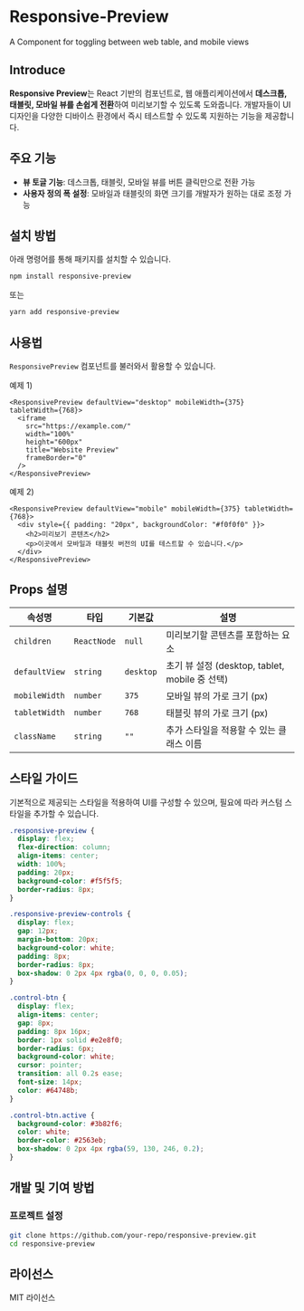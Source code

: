 # Responsive-Preview

A Component for toggling between web table, and mobile views

## Introduce

**Responsive Preview**는 React 기반의 컴포넌트로, 웹 애플리케이션에서 **데스크톱, 태블릿, 모바일 뷰를 손쉽게 전환**하여 미리보기할 수 있도록 도와줍니다. 개발자들이 UI 디자인을 다양한 디바이스 환경에서 즉시 테스트할 수 있도록 지원하는 기능을 제공합니다.

## 주요 기능

- **뷰 토글 기능**: 데스크톱, 태블릿, 모바일 뷰를 버튼 클릭만으로 전환 가능
- **사용자 정의 폭 설정**: 모바일과 태블릿의 화면 크기를 개발자가 원하는 대로 조정 가능

## 설치 방법

아래 명령어를 통해 패키지를 설치할 수 있습니다.

```sh
npm install responsive-preview
```

또는

```sh
yarn add responsive-preview
```

## 사용법

`ResponsivePreview` 컴포넌트를 불러와서 활용할 수 있습니다.

예제 1)

```tsx
<ResponsivePreview defaultView="desktop" mobileWidth={375} tabletWidth={768}>
  <iframe
    src="https://example.com/"
    width="100%"
    height="600px"
    title="Website Preview"
    frameBorder="0"
  />
</ResponsivePreview>
```

예제 2)

```tsx
<ResponsivePreview defaultView="mobile" mobileWidth={375} tabletWidth={768}>
  <div style={{ padding: "20px", backgroundColor: "#f0f0f0" }}>
    <h2>미리보기 콘텐츠</h2>
    <p>이곳에서 모바일과 태블릿 버전의 UI를 테스트할 수 있습니다.</p>
  </div>
</ResponsivePreview>
```

## Props 설명

| 속성명        | 타입        | 기본값    | 설명                                           |
| ------------- | ----------- | --------- | ---------------------------------------------- |
| `children`    | `ReactNode` | `null`    | 미리보기할 콘텐츠를 포함하는 요소              |
| `defaultView` | `string`    | `desktop` | 초기 뷰 설정 (desktop, tablet, mobile 중 선택) |
| `mobileWidth` | `number`    | `375`     | 모바일 뷰의 가로 크기 (px)                     |
| `tabletWidth` | `number`    | `768`     | 태블릿 뷰의 가로 크기 (px)                     |
| `className`   | `string`    | `""`      | 추가 스타일을 적용할 수 있는 클래스 이름       |

## 스타일 가이드

기본적으로 제공되는 스타일을 적용하여 UI를 구성할 수 있으며, 필요에 따라 커스텀 스타일을 추가할 수 있습니다.

```css
.responsive-preview {
  display: flex;
  flex-direction: column;
  align-items: center;
  width: 100%;
  padding: 20px;
  background-color: #f5f5f5;
  border-radius: 8px;
}

.responsive-preview-controls {
  display: flex;
  gap: 12px;
  margin-bottom: 20px;
  background-color: white;
  padding: 8px;
  border-radius: 8px;
  box-shadow: 0 2px 4px rgba(0, 0, 0, 0.05);
}

.control-btn {
  display: flex;
  align-items: center;
  gap: 8px;
  padding: 8px 16px;
  border: 1px solid #e2e8f0;
  border-radius: 6px;
  background-color: white;
  cursor: pointer;
  transition: all 0.2s ease;
  font-size: 14px;
  color: #64748b;
}

.control-btn.active {
  background-color: #3b82f6;
  color: white;
  border-color: #2563eb;
  box-shadow: 0 2px 4px rgba(59, 130, 246, 0.2);
}
```

## 개발 및 기여 방법

### 프로젝트 설정

```sh
git clone https://github.com/your-repo/responsive-preview.git
cd responsive-preview
```

## 라이선스

MIT 라이선스
